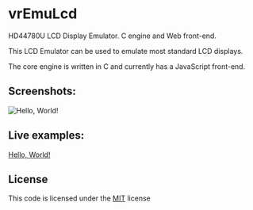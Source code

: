 # vrEmuLcd
HD44780U LCD Display Emulator. C engine and Web front-end.

This LCD Emulator can be used to emulate most standard LCD displays.

The core engine is written in C and currently has a JavaScript front-end.

## Screenshots:

![Hello, World!](https://visrealm.github.io/vrEmuLcd/res/helloworld.png)

## Live examples:

[Hello, World!](https://visrealm.github.io/vrEmuLcd/examples/helloworld)

## License
This code is licensed under the [MIT](https://opensource.org/licenses/MIT "MIT") license
